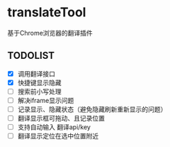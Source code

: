 # translateTool
基于Chrome浏览器的翻译插件

## TODOLIST

- [x] 调用翻译接口
- [x] 快捷键显示隐藏
- [ ] 搜索前小写处理
- [ ] 解决iframe显示问题
- [ ] 记录显示、隐藏状态（避免隐藏刷新重新显示的问题）
- [ ] 翻译显示框可拖动、且记录位置
- [ ] 支持自动输入 翻译api/key
- [ ] 翻译显示定位在选中位置附近
